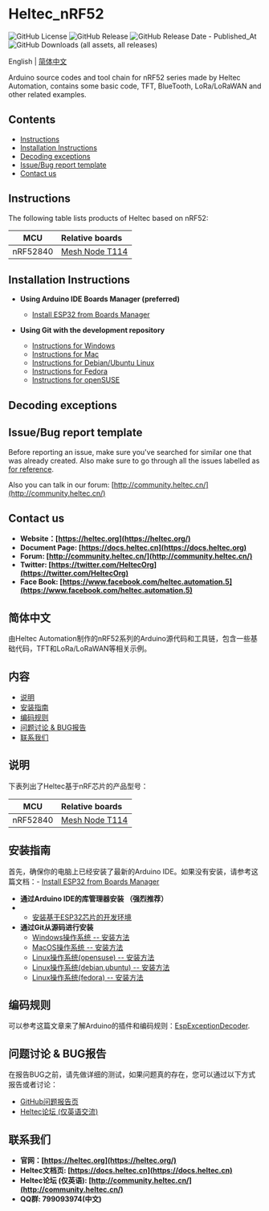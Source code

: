 # Heltec_nRF52
![GitHub License](https://img.shields.io/github/license/HelTecAutomation/Heltec_nRF52) ![GitHub Release](https://img.shields.io/github/v/release/HelTecAutomation/Heltec_nRF52) ![GitHub Release Date - Published_At](https://img.shields.io/github/release-date/HelTecAutomation/Heltec_nRF52) ![GitHub Downloads (all assets, all releases)](https://img.shields.io/github/downloads/HelTecAutomation/Heltec_nRF52/total)

English | [简体中文](#简体中文)

Arduino source codes and tool chain for nRF52 series made by Heltec Automation, contains some basic code, TFT, BlueTooth, LoRa/LoRaWAN and other related examples.

## Contents

  - [Instructions](#Instructions)
  - [Installation Instructions](#Installation-Instructions)
  - [Decoding exceptions](#Decoding-exceptions)
  - [Issue/Bug report template](#Issue/Bug-report-template)
  - [Contact us](#Contact-us)

## Instructions

The following table lists products of Heltec based on nRF52:

|   MCU   |                       Relative boards                        |
| :-----: | :----------------------------------------------------------- |
| nRF52840 | [Mesh Node T114]() |

## Installation Instructions

- **Using Arduino IDE Boards Manager (preferred)**
  - [Install ESP32 from Boards Manager](https://docs.heltec.org/en/node/nrf/quick_start.html)
  
- **Using Git with the development repository**
  
  + [Instructions for Windows](InstallGuide/windows.md)
  + [Instructions for Mac](InstallGuide/mac.md)
  + [Instructions for Debian/Ubuntu Linux](InstallGuide/debian_ubuntu.md)
  + [Instructions for Fedora](InstallGuide/fedora.md)
  + [Instructions for openSUSE](InstallGuide/opensuse.md)
  
## Decoding exceptions


## Issue/Bug report template

Before reporting an issue, make sure you've searched for similar one that was already created. Also make sure to go through all the issues labelled as [for reference](https://github.com/HelTecAutomation/Heltec_nRF52/issues).

Also you can talk in our forum: [http://community.heltec.cn/](http://community.heltec.cn/)&nbsp;

## Contact us

- **Website：[https://heltec.org](https://heltec.org/)**
- **Document Page: [https://docs.heltec.cn](https://docs.heltec.org)**
- **Forum: [http://community.heltec.cn/](http://community.heltec.cn/)**
- **Twitter: [https://twitter.com/HeltecOrg](https://twitter.com/HeltecOrg)**
- **Face Book: [https://www.facebook.com/heltec.automation.5](https://www.facebook.com/heltec.automation.5)**

## 简体中文

由Heltec Automation制作的nRF52系列的Arduino源代码和工具链，包含一些基础代码，TFT和LoRa/LoRaWAN等相关示例。

## 内容

  - [说明](#说明)
  - [安装指南](#安装指南)
  - [编码规则](#编码规则)
  - [问题讨论 & BUG报告](#问题讨论-&-BUG报告)
  - [联系我们](#联系我们)

## 说明

下表列出了Heltec基于nRF芯片的产品型号：

|   MCU   |                       Relative boards                        |
| :-----: | :----------------------------------------------------------- |
| nRF52840 | [Mesh Node T114]() |

## 安装指南

首先，确保你的电脑上已经安装了最新的Arduino IDE。如果没有安装，请参考这篇文档：- [Install ESP32 from Boards Manager](https://docs.heltec.org/en/node/nrf/quick_start.html)
- **通过Arduino IDE的库管理器安装 （强烈推荐）**
- 
  - [安装基于ESP32芯片的开发环境](https://docs.heltec.org/en/node/esp32/esp32_general_docs/quick_start.html#via-arduino-board-manager)
- **通过Git从源码进行安装**
  - [Windows操作系统 -- 安装方法](InstallGuide/windows.md)
  - [MacOS操作系统 -- 安装方法](InstallGuide/mac.md)
  - [Linux操作系统(opensuse) -- 安装方法](InstallGuide/opensuse.md)
  - [Linux操作系统(debian,ubuntu) -- 安装方法](InstallGuide/debian_ubuntu.md)
  - [Linux操作系统(fedora) -- 安装方法](InstallGuide/fedora.md)

## 编码规则

可以参考这篇文章来了解Arduino的插件和编码规则：[EspExceptionDecoder](https://github.com/me-no-dev/EspExceptionDecoder).

## 问题讨论 & BUG报告

在报告BUG之前，请先做详细的测试，如果问题真的存在，您可以通过以下方式报告或者讨论：

- [GitHub问题报告页](https://github.com/HelTecAutomation/Heltec_nRF52/issues)
- [Heltec论坛 (仅英语交流)](http://community.heltec.cn/)

## 联系我们

- **官网：[https://heltec.org](https://heltec.org/)**
- **Heltec文档页: [https://docs.heltec.cn](https://docs.heltec.cn)**
- **Heltec论坛 (仅英语): [http://community.heltec.cn/](http://community.heltec.cn/)**
- **QQ群: 799093974(中文)**
